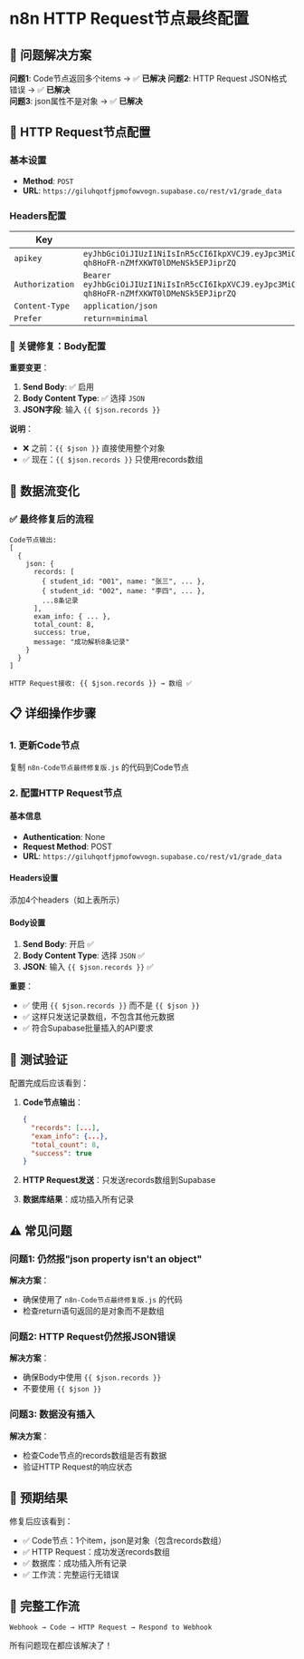 # n8n HTTP Request节点最终配置

## 🎯 问题解决方案

**问题1**: Code节点返回多个items → ✅ **已解决**
**问题2**: HTTP Request JSON格式错误 → ✅ **已解决**  
**问题3**: json属性不是对象 → ✅ **已解决**

## 🔧 HTTP Request节点配置

### 基本设置
- **Method**: `POST`
- **URL**: `https://giluhqotfjpmofowvogn.supabase.co/rest/v1/grade_data`

### Headers配置

| Key | Value |
|-----|-------|
| `apikey` | `eyJhbGciOiJIUzI1NiIsInR5cCI6IkpXVCJ9.eyJpc3MiOiJzdXBhYmFzZSIsInJlZiI6ImdpbHVocW90ZmpwbW9mb3d2b2duIiwicm9sZSI6ImFub24iLCJpYXQiOjE3NDUzMDIwMDQsImV4cCI6MjA2MDg3ODAwNH0.NkVIqDlRM-qh8HoFR-nZMfXKWT0lDMeNSk5EPJiprZQ` |
| `Authorization` | `Bearer eyJhbGciOiJIUzI1NiIsInR5cCI6IkpXVCJ9.eyJpc3MiOiJzdXBhYmFzZSIsInJlZiI6ImdpbHVocW90ZmpwbW9mb3d2b2duIiwicm9sZSI6ImFub24iLCJpYXQiOjE3NDUzMDIwMDQsImV4cCI6MjA2MDg3ODAwNH0.NkVIqDlRM-qh8HoFR-nZMfXKWT0lDMeNSk5EPJiprZQ` |
| `Content-Type` | `application/json` |
| `Prefer` | `return=minimal` |

### 🎯 关键修复：Body配置

**重要变更**：

1. **Send Body**: ✅ 启用
2. **Body Content Type**: ✅ 选择 `JSON`
3. **JSON字段**: 输入 `{{ $json.records }}`

**说明**：
- ❌ 之前：`{{ $json }}` 直接使用整个对象
- ✅ 现在：`{{ $json.records }}` 只使用records数组

## 🔄 数据流变化

### ✅ 最终修复后的流程
```
Code节点输出:
[
  { 
    json: {
      records: [
        { student_id: "001", name: "张三", ... },
        { student_id: "002", name: "李四", ... },
        ...8条记录
      ],
      exam_info: { ... },
      total_count: 8,
      success: true,
      message: "成功解析8条记录"
    }
  }
]

HTTP Request接收: {{ $json.records }} → 数组 ✅
```

## 📋 详细操作步骤

### 1. 更新Code节点
复制 `n8n-Code节点最终修复版.js` 的代码到Code节点

### 2. 配置HTTP Request节点

#### 基本信息
- **Authentication**: None
- **Request Method**: POST
- **URL**: `https://giluhqotfjpmofowvogn.supabase.co/rest/v1/grade_data`

#### Headers设置
添加4个headers（如上表所示）

#### Body设置
1. **Send Body**: 开启 ✅
2. **Body Content Type**: 选择 `JSON` ✅
3. **JSON**: 输入 `{{ $json.records }}` ✅

**重要**：
- ✅ 使用 `{{ $json.records }}` 而不是 `{{ $json }}`
- ✅ 这样只发送记录数组，不包含其他元数据
- ✅ 符合Supabase批量插入的API要求

## 🧪 测试验证

配置完成后应该看到：

1. **Code节点输出**：
   ```json
   {
     "records": [...],
     "exam_info": {...},
     "total_count": 8,
     "success": true
   }
   ```

2. **HTTP Request发送**：只发送records数组到Supabase

3. **数据库结果**：成功插入所有记录

## ⚠️ 常见问题

### 问题1: 仍然报"json property isn't an object"
**解决方案**：
- 确保使用了 `n8n-Code节点最终修复版.js` 的代码
- 检查return语句返回的是对象而不是数组

### 问题2: HTTP Request仍然报JSON错误
**解决方案**：
- 确保Body中使用 `{{ $json.records }}`
- 不要使用 `{{ $json }}`

### 问题3: 数据没有插入
**解决方案**：
- 检查Code节点的records数组是否有数据
- 验证HTTP Request的响应状态

## 🎉 预期结果

修复后应该看到：
- ✅ Code节点：1个item，json是对象（包含records数组）
- ✅ HTTP Request：成功发送records数组
- ✅ 数据库：成功插入所有记录
- ✅ 工作流：完整运行无错误

## 🔗 完整工作流

```
Webhook → Code → HTTP Request → Respond to Webhook
```

所有问题现在都应该解决了！ 